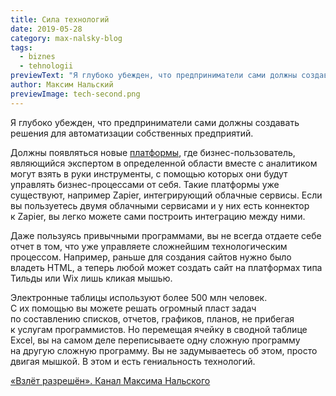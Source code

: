 ```yaml
---
title: Сила технологий
date: 2019-05-28
category: max-nalsky-blog
tags:
  - biznes
  - tehnologii
previewText: "Я глубоко убежден, что предприниматели сами должны создавать решения для автоматизации собственных предприятий."
author: Максим Нальский
previewImage: tech-second.png
---
```

Я глубоко убежден, что предприниматели сами должны создавать решения для автоматизации собственных предприятий.

Должны появляться новые [платформы](https://pyrus.com/ru/), где бизнес-пользователь, являющийся экспертом в определенной области вместе с аналитиком могут взять в руки инструменты, с помощью которых они будут управлять бизнес-процессами от себя. Такие платформы уже существуют, например Zapier, интегрирующий облачные сервисы. Если вы пользуетесь двумя облачными сервисами и у них есть коннектор к Zapier, вы легко можете сами построить интеграцию между ними.

Даже пользуясь привычными программами, вы не всегда отдаете себе отчет в том, что уже управляете сложнейшим технологическим процессом. Например, раньше для создания сайтов нужно было владеть HTML, а теперь любой может создать сайт на платформах типа Тильды или Wix лишь кликая мышью.

Электронные таблицы используют более 500 млн человек. С их помощью вы можете решать огромный пласт задач по составлению списков, отчетов, графиков, планов, не прибегая к услугам программистов. Но перемещая ячейку в сводной таблице Excel, вы на самом деле переписываете одну сложную программу на другую сложную программу. Вы не задумываетесь об этом, просто двигая мышкой. В этом и есть гениальность технологий.

[«Взлёт разрешён». Канал Максима Нальского](https://t.me/clearfortakeoff)